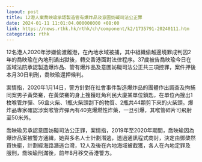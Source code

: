 ```yaml
---
layout: post
title: 12港人案喬映瑜承認製造管有爆炸品及意圖妨礙司法公正罪
date: 2024-01-11 11:01:04.000000000 +08:00
link: https://news.rthk.hk/rthk/ch/component/k2/1735791-20240111.htm
categories: rthk
---
```


12名港人2020年涉嫌偷渡離港，在內地水域被捕，其中組織偷越邊境罪成判囚2年的喬映瑜在內地刑滿出獄後，轉交香港面對法律程序。37歲被告喬映瑜今日在區域法院承認製造爆炸品、管有爆炸品及意圖妨礙司法公正共三項控罪，案件押後本月30日判刑，喬映瑜還押候判。

案情指，2020年1月14日，警方針對在社會事件製造爆炸品的團體作出調查及拘捕同案男子黃棨騫，在黃棨騫的身上搜獲旺角利民大廈某單位鎖匙，在單位內搜出1枚喉管炸彈、56盒火柴、1瓶火柴頭刮下的物質、2瓶共44顆剪下來的火柴頭。爆炸品專家確認涉案喉管炸彈內有40克爆燃性炸藥，一旦引爆，其喉管碎片可飛射至50米外。

喬映瑜另承認意圖妨礙司法公正罪，案情指，2019年至2020年期間，喬映瑜因為爆炸品案被警方通緝，她與多名人士計劃潛逃，透過通訊程式商討，決定由鄧棨然買快艇，計劃經海路潛逃台灣，12人及後在內地海域被截獲，各人在內地定罪及服刑，喬映瑜刑滿後，前年8月移交香港警方。

